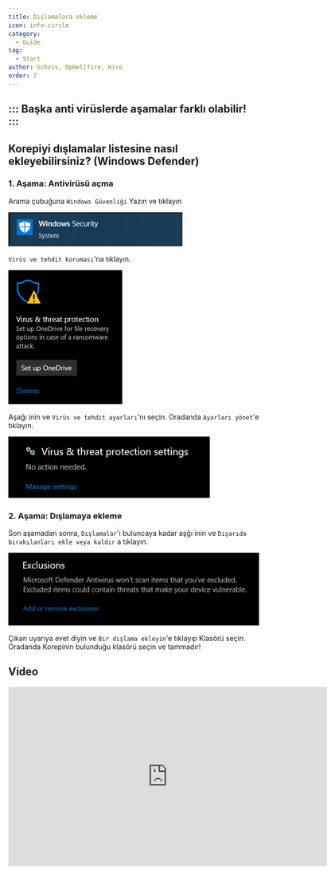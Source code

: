 ```yaml
---
title: Dışlamalara ekleme
icon: info-circle
category:
  - Guide
tag:
  - Start
author: Schvis, OpHellfire, Hiro
order: 7
---
```


::: Başka anti virüslerde aşamalar farklı olabilir!
:::
---
## Korepiyi dışlamalar listesine nasıl ekleyebilirsiniz? (Windows Defender)

###  1. Aşama: Antivirüsü açma

Arama çubuğuna `Windows Güvenliği` Yazın ve tıklayın

![](/assets/images/docs/202312/security.png)

`Virüs ve tehdit koruması`'na tıklayın.

![](/assets/images/docs/202312/virus1.png)

Aşağı inin ve `Virüs ve tehdit ayarları`'nı seçin. Oradanda  `Ayarları yönet`'e tıklayın.

![](/assets/images/docs/202312/virus3.png)

### 2. Aşama: Dışlamaya ekleme

Son aşamadan sonra, `Dışlamalar`'ı buluncaya kadar aşğı inin ve `Dışarıda bırakılanları ekle veya kaldır` a tıklayın.

![](/assets/images/docs/202312/virus4.png)

Çıkan uyarıya evet diyin ve `Bir dışlama ekleyin`'e tıklayıp Klasörü seçin. Oradanda Korepinin bulunduğu klasörü seçin ve tammadır! 

## Video

<div class="iframe-container"><iframe width="640" height="360" src="https://www.youtube.com/embed/BonLkFNnO9w" title="How to Exclude a File or Folder from Windows Defender Scan In Windows 10 [Tutorial]" frameborder="0" allow="accelerometer; autoplay; clipboard-write; encrypted-media; gyroscope; picture-in-picture; web-share" allowfullscreen></iframe></div>
